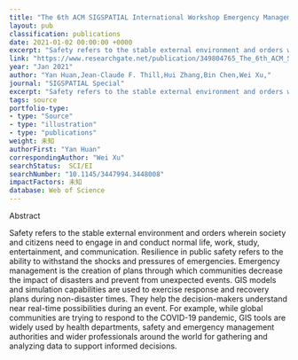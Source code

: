 ```yaml
---
title: "The 6th ACM SIGSPATIAL International Workshop Emergency Management Using GIS 2020: EM-GIS2020 workshop report"
layout: pub
classification: publications
date: 2021-01-02 00:00:00 +0000
excerpt: "Safety refers to the stable external environment and orders wherein society and citizens need to engage in and conduct normal life, work, study, entertainment, and communication. Resilience in public safety refers to the ability to withstand the shocks and pressures of emergencies. Emergency management is the creation of plans through which communi..."
link: "https://www.researchgate.net/publication/349804765_The_6th_ACM_SIGSPATIAL_International_Workshop_Emergency_Management_Using_GIS_2020_EM-GIS2020_workshop_report"
year: "Jan 2021"
author: "Yan Huan,Jean-Claude F. Thill,Hui Zhang,Bin Chen,Wei Xu,"
journal: "SIGSPATIAL Special"
excerpt: "Safety refers to the stable external environment and orders wherein society and citizens need to engage in and conduct normal life, work, study, entertainment, and communication. Resilience in public safety refers to the ability to withstand the shocks and pressures of emergencies. Emergency management is the creation of plans through which communi..."
tags: source
portfolio-type: 
- type: "Source"
- type: "illustration"
- type: "publications"
weight: 未知
authorFirst: "Yan Huan"
correspondingAuthor: "Wei Xu"
searchStatus:  SCI/EI
searchNumber: "10.1145/3447994.3448008"
impactFactors: 未知
database: Web of Science
---
```

Abstract

Safety refers to the stable external environment and orders wherein society and citizens need to engage in and conduct normal life, work, study, entertainment, and communication. Resilience in public safety refers to the ability to withstand the shocks and pressures of emergencies. Emergency management is the creation of plans through which communities decrease the impact of disasters and prevent from unexpected events. GIS models and simulation capabilities are used to exercise response and recovery plans during non-disaster times. They help the decision-makers understand near real-time possibilities during an event. For example, while global communities are trying to respond to the COVID-19 pandemic, GIS tools are widely used by health departments, safety and emergency management authorities and wider professionals around the world for gathering and analyzing data to support informed decisions.